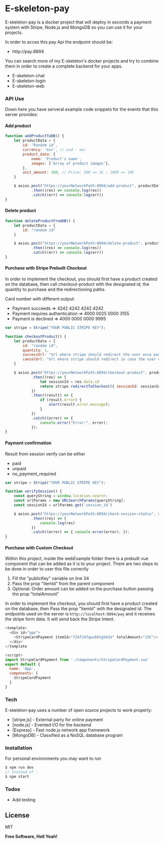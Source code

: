 # E-skeleton-pay

E-skeleton-pay is a docker project that will deploy in seconds a payment system with Stripe, Node.js and MongoDB so you can use it for your projects.

In order to acces this pay Api the endpoint should be:
- http://pay:8894

You can search more of my E-skeleton's docker projects and try to combine them in order to create a complete backend for your apps.
  - E-skeleton-chat
  - E-skeleton-login
  - E-skeleton-web


### API Use

Down here you have serveral example code snippets for the events that this server provides:

#### Add product

```js
function addProductToDB() { 
	let productData = {
        id: 'Random id',
        currency: 'eur', // usd - eur 
        product_data: {
            name: 'Product`s name',
            images: ['Array of product images'],
        },
        unit_amount: 100, // Price: 100 == 1€ ; 1000 == 10€
	}

	$ axios.post("https://yourNetworkPath:8894/add-product", productData)
            .then((res) => console.log(res))
            .catch((err) => console.log(err))
}
```

#### Delete product

```js
function deleteProductFromDB() { 
	let productData = {
        id: "random id"
	}

	$ axios.post("https://yourNetworkPath:8894/delete-product", productData)
            .then((res) => console.log(res))
            .catch((err) => console.log(err))
}
```

#### Purchase with Stripe Prebuilt Checkout
In order to implement the checkout, you should first have a product created on the database, then call checkout-product with the designated id, the quantity to purchase and the redirectioning paths.

Card number with different output:
*   Payment succeeds                    => 4242 4242 4242 4242
*   Payment requires authentication     => 4000 0025 0000 3155
*   Payment is declined                 => 4000 0000 0000 9995

```js
var stripe = Stripe("YOUR PUBLIC STRIPE KEY");

function checkoutProduct() { 
	let productData = {
        id: "random id",
        quantity: 1,
        successUrl: "Url where stripe should redirect the user once payment is done",
        cancelUrl: "Url where stripe should redirect in case the user cancel's the process"
	}

	$ axios.post("https://yourNetworkPath:8894/checkout-product", productData)
            .then((res) => {
                let sessionId = res.data.id
                return stripe.redirectToCheckout({ sessionId: sessionId });
            })
            .then((result) => {
                if (result.error) {
                    alert(result.error.message);
                }
            })
            .catch((error) => {
                console.error("Error:", error);
            });
}
```


#### Payment confirmation
Result from session verify can be either
*   paid
*   unpaid
*   no_payment_required

```js
var stripe = Stripe("YOUR PUBLIC STRIPE KEY");

function verifySession() { 
    const queryString = window.location.search;
    const urlParams = new URLSearchParams(queryString);
    const sessionId = urlParams.get('session_id')

	$ axios.post("https://yourNetworkPath:8894/check-session-status", sessionId)
            .then((res) => {
                console.log(res)
            })
            .catch((error) => { console.error(error); });
}
```

#### Purchase with Custom Checkout
Within this project, inside the webExample folder there is a prebuilt vue component that can be added as it is to your project.
There are two steps to be done in order to user this file correctly
1. Fill the "publicKey" variable on line 34
2. Pass the prop "itemId" from the parent component
3. Optional: Order amount can be added on the purchase button passing the prop "totalAmount"

In order to implement the checkout, you should first have a product created on the database, then Pass the prop "itemId" with the designated id.
The endpoints used on the server is ``` http://localhost:8894/pay ``` and it receives the stripe form data. It will send back the Stripe Intent.


```js
<template>
  <div id="app">
    <StripeCardPayment itemId="f24f24fqwvbhtg543e" totalAmount="15€"/>
  </div>
</template

<script>
import StripeCardPayment from './components/StripeCardPayment.vue'
export default {
  name: 'App',
  components: {
    StripeCardPayment
  }
}
```


### Tech

E-skeleton-pay uses a number of open source projects to work properly:

* [stripe.js] - External party for online payment
* [node.js] - Evented I/O for the backend
* [Express] - Fast node.js network app framework 
* [MongoDB] - Classified as a NoSQL database program

### Installation
For personal environments you may want to run

```js
$ npm run dev
// Instead of :
$ npm start
```

### Todos

 - Add testing

License
----

MIT


**Free Software, Hell Yeah!**